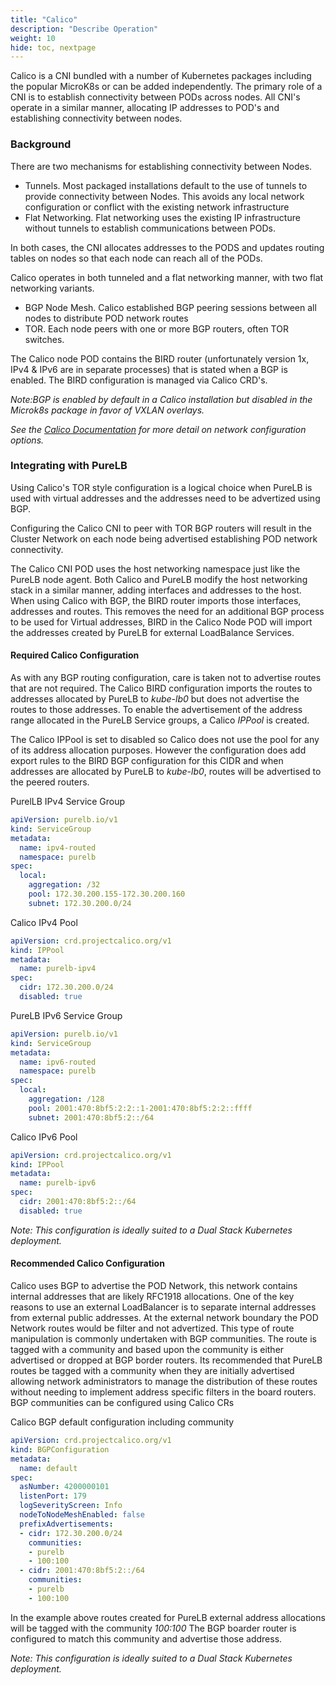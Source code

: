 ```yaml
---
title: "Calico"
description: "Describe Operation"
weight: 10
hide: toc, nextpage
---
```

Calico is a CNI bundled with a number of Kubernetes packages including the popular MicroK8s or can be added independently. The primary role of a CNI is to establish connectivity between PODs across nodes.  All CNI's operate in a similar manner, allocating IP addresses to POD's and establishing connectivity between nodes.

### Background
There are two mechanisms for establishing connectivity between Nodes.

* Tunnels.  Most packaged installations default to the use of tunnels to provide connectivity between Nodes.  This avoids any local network configuration or conflict with the existing network infrastructure
* Flat Networking.  Flat networking uses the existing IP infrastructure without tunnels to establish communications between PODs.

In both cases, the CNI allocates addresses to the PODS and updates routing tables on nodes so that each node can reach all of the PODs.

Calico operates in both tunneled and a flat networking manner, with two flat networking variants.

* BGP Node Mesh.  Calico established BGP peering sessions between all nodes to distribute POD network routes
* TOR.  Each node peers with one or more BGP routers, often TOR switches.

The Calico node POD contains the BIRD router (unfortunately version 1x, IPv4 & IPv6 are in separate processes) that is stated when a BGP is enabled.  The BIRD configuration is managed via Calico CRD's.  

_Note:BGP is enabled by default in a Calico installation but disabled in the Microk8s package in favor of VXLAN overlays._

_See the [Calico Documentation](https://docs.projectcalico.org/networking/determine-best-networking) for more detail on network configuration options._


### Integrating with PureLB
Using Calico's TOR style configuration is a logical choice when PureLB is used with virtual addresses and the addresses need to be advertized using BGP.  

Configuring the Calico CNI to peer with TOR BGP routers will result in the Cluster Network on each node being advertised establishing POD network connectivity. 

The Calico CNI POD uses the host networking namespace just like the PureLB node agent.  Both Calico and PureLB modify the host networking stack in a similar manner, adding interfaces and addresses to the host.  When using Calico with BGP, the BIRD router imports those interfaces, addresses and routes.  This removes the need for an additional BGP process to be used for Virtual addresses, BIRD in the Calico Node POD will import the addresses created by PureLB for external LoadBalance Services.

#### Required Calico Configuration
As with any BGP routing configuration, care is taken not to advertise routes that are not required.  The Calico BIRD configuration imports the routes to addresses allocated by PureLB to _kube-lb0_ but does not advertise the routes to those addresses.  To enable the advertisement of the address range allocated in the PureLB Service groups, a Calico _IPPool_ is created.  


The Calico IPPool is set to disabled so Calico does not use the pool for any of its address allocation purposes.   However the configuration does add export rules to the BIRD BGP configuration for this CIDR and when addresses are allocated by PureLB to _kube-lb0_, routes will be advertised to the peered routers. 


PurelLB IPv4 Service Group
```yaml
apiVersion: purelb.io/v1
kind: ServiceGroup
metadata:
  name: ipv4-routed
  namespace: purelb
spec:
  local:
    aggregation: /32
    pool: 172.30.200.155-172.30.200.160
    subnet: 172.30.200.0/24
```
Calico IPv4 Pool
```yaml
apiVersion: crd.projectcalico.org/v1
kind: IPPool
metadata:
  name: purelb-ipv4
spec:
  cidr: 172.30.200.0/24
  disabled: true
```
PureLB IPv6 Service Group
```yaml
apiVersion: purelb.io/v1
kind: ServiceGroup
metadata:
  name: ipv6-routed
  namespace: purelb
spec:
  local:
    aggregation: /128
    pool: 2001:470:8bf5:2:2::1-2001:470:8bf5:2:2::ffff
    subnet: 2001:470:8bf5:2::/64
```
Calico IPv6 Pool
```yaml
apiVersion: crd.projectcalico.org/v1
kind: IPPool
metadata:
  name: purelb-ipv6
spec:
  cidr: 2001:470:8bf5:2::/64
  disabled: true
```

_Note:  This configuration is ideally suited to a Dual Stack Kubernetes deployment._

#### Recommended Calico Configuration
Calico uses BGP to advertise the POD Network, this network contains internal addresses that are likely RFC1918 allocations.  One of the key reasons to use an external LoadBalancer is to separate internal addresses from external public addresses.  At the external network boundary the POD Network routes would be filter and not advertized.  This type of route manipulation is commonly undertaken with BGP communities.  The route is tagged with a community and based upon the community is either advertised or dropped at BGP border routers.   Its recommended that PureLB routes be tagged with a community when they are initially advertised allowing network administrators to manage the distribution of these routes without needing to implement address specific filters in the board routers.  BGP communities can be configured using Calico CRs

Calico BGP default configuration including community 
```yaml
apiVersion: crd.projectcalico.org/v1
kind: BGPConfiguration
metadata:
  name: default
spec:
  asNumber: 4200000101
  listenPort: 179
  logSeverityScreen: Info
  nodeToNodeMeshEnabled: false
  prefixAdvertisements:
  - cidr: 172.30.200.0/24
    communities:
    - purelb
    - 100:100
  - cidr: 2001:470:8bf5:2::/64
    communities:
    - purelb
    - 100:100
```
In the example above routes created for PureLB external address allocations will be tagged with the community _100:100_  The BGP boarder router is configured to match this community and advertise those address.  


_Note:  This configuration is ideally suited to a Dual Stack Kubernetes deployment._